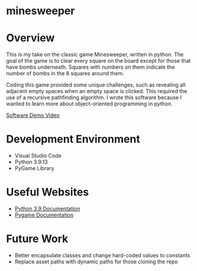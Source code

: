 # minesweeper

# Overview

This is my take on the classic game Minesweeper, written in python. The goal of the game is to clear every square on the board except for those that have bombs underneath. Squares with numbers on them indicate the number of bombs in the 8 squares around them. 

Coding this game provided some unique challenges, such as revealing all adjacent empty spaces when an empty space is clicked. This required the use of a recursive pathfinding algorithm. I wrote this software because I wanted to learn more about object-oriented programming in python.

[Software Demo Video](https://youtu.be/4rxfKshky6w)

# Development Environment
* Visual Studio Code
* Python 3.9.13
* PyGame Library

# Useful Websites
* [Python 3.9 Documentation](https://docs.python.org/3.9/)
* [Pygame Documentation](https://www.pygame.org/docs/)

# Future Work
* Better encapsulate classes and change hard-coded values to constants
* Replace asset paths with dynamic paths for those cloning the repo
